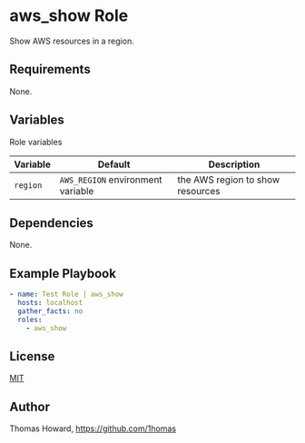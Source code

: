 # aws_show Role

Show AWS resources in a region.

## Requirements

None.

## Variables

Role variables

| Variable     | Default | Description |
| ------------ | ------- | ----------- |
| `region` | `AWS_REGION` environment variable | the AWS region to show resources |

## Dependencies

None.

## Example Playbook

```yaml
- name: Test Role | aws_show
  hosts: localhost
  gather_facts: no
  roles:
    - aws_show
```

## License

[MIT](https://mit-license.org/)

## Author

Thomas Howard, <https://github.com/1homas>
